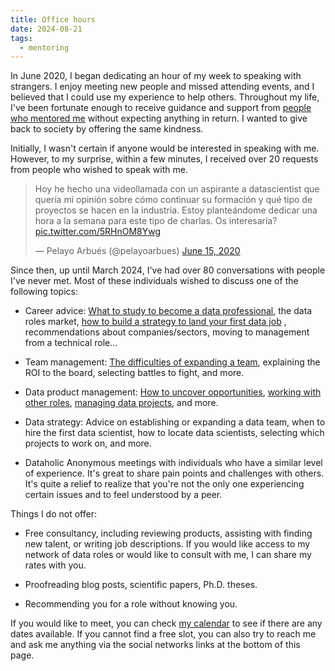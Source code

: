 ```yaml
---
title: Office hours
date: 2024-08-21
tags:
  - mentoring
---
```


In June 2020, I began dedicating an hour of my week to speaking with strangers. I enjoy meeting new people and missed attending events, and I believed that I could use my experience to help others. Throughout my life, I've been fortunate enough to receive guidance and support from [people who mentored me](notes/Mentors%20and%20me.md) without expecting anything in return. I wanted to give back to society by offering the same kindness.

Initially, I wasn't certain if anyone would be interested in speaking with me. However, to my surprise, within a few minutes, I received over 20 requests from people who wished to speak with me.
 

<blockquote class="twitter-tweet"><p lang="es" dir="ltr">Hoy he hecho una videollamada con un aspirante a datascientist que quería mi opinión sobre cómo continuar su formación y qué tipo de proyectos se hacen en la industria. Estoy planteándome dedicar una hora a la semana para este tipo de charlas. Os interesaría? <a href="https://t.co/5RHnOM8Ywg">pic.twitter.com/5RHnOM8Ywg</a></p>&mdash; Pelayo Arbués (@pelayoarbues) <a href="https://twitter.com/pelayoarbues/status/1272618802073780226?ref_src=twsrc%5Etfw">June 15, 2020</a></blockquote> <script async src="https://platform.twitter.com/widgets.js" charset="utf-8"></script>

Since then, up until March 2024, I've had over 80 conversations with people I've never met. Most of these individuals wished to discuss one of the following topics:

- Career advice: [What to study to become a data professional](writing/Data%20Science%20Fundamentals.md), the data roles market, [how to build a strategy to land your first data job](notes/Buscas%20tu%20primer%20empleo%20de%20Ciencia%20de%20Datos.md) , recommendations about companies/sectors, moving to management from a technical role...

- Team management: [The difficulties of expanding a team](notes/Como%20contratar%20DS%20y%20no%20desesperar%20en%20el%20intento.md), explaining the ROI to the board, selecting battles to fight, and more.

- Data product management: [How to uncover opportunities](notes/Make'em%20talk%20with%20prototypes.md), [working with other roles](notes/Data%20teamwork%20as%20a%20transport%20service.md), [managing data projects](notes/Agile%20for%20Data%20Science.md), and more.

- Data strategy: Advice on establishing or expanding a data team, when to hire the first data scientist, how to locate data scientists, selecting which projects to work on, and more.

- Dataholic Anonymous meetings with individuals who have a similar level of experience. It's great to share pain points and challenges with others. It's quite a relief to realize that you're not the only one experiencing certain issues and to feel understood by a peer.
 
Things I do not offer:

- Free consultancy, including reviewing products, assisting with finding new talent, or writing job descriptions. If you would like access to my network of data roles or would like to consult with me, I can share my rates with you.

- Proofreading blog posts, scientific papers, Ph.D. theses.

- Recommending you for a role without knowing you.

If you would like to meet, you can check [my calendar](https://cal.com/pelayoarbues/individual-mentoring) to see if there are any dates available. If you cannot find a free slot, you can also try to reach me and ask me anything via the social networks links at the bottom of this page.